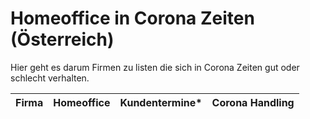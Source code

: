 # Homeoffice in Corona Zeiten (Österreich)

Hier geht es darum Firmen zu listen die sich in Corona Zeiten gut oder schlecht verhalten.

|Firma|Homeoffice|Kundentermine*|Corona Handling|
|--|--|--|--|

